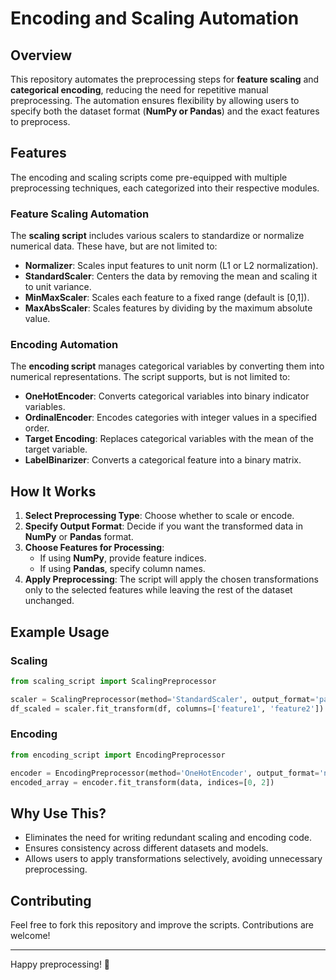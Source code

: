 # Encoding and Scaling Automation

## Overview
This repository automates the preprocessing steps for **feature scaling** and **categorical encoding**, reducing the need for repetitive manual preprocessing. The automation ensures flexibility by allowing users to specify both the dataset format (**NumPy or Pandas**) and the exact features to preprocess. 

## Features
The encoding and scaling scripts come pre-equipped with multiple preprocessing techniques, each categorized into their respective modules. 

### Feature Scaling Automation
The **scaling script** includes various scalers to standardize or normalize numerical data. These have, but are not limited to:

- **Normalizer**: Scales input features to unit norm (L1 or L2 normalization).
- **StandardScaler**: Centers the data by removing the mean and scaling it to unit variance.
- **MinMaxScaler**: Scales each feature to a fixed range (default is [0,1]).
- **MaxAbsScaler**: Scales features by dividing by the maximum absolute value.

### Encoding Automation
The **encoding script** manages categorical variables by converting them into numerical representations. The script supports, but is not limited to:

- **OneHotEncoder**: Converts categorical variables into binary indicator variables.
- **OrdinalEncoder**: Encodes categories with integer values in a specified order.
- **Target Encoding**: Replaces categorical variables with the mean of the target variable.
- **LabelBinarizer**: Converts a categorical feature into a binary matrix.

## How It Works
1. **Select Preprocessing Type**: Choose whether to scale or encode.
2. **Specify Output Format**: Decide if you want the transformed data in **NumPy** or **Pandas** format.
3. **Choose Features for Processing**:
   - If using **NumPy**, provide feature indices.
   - If using **Pandas**, specify column names.
4. **Apply Preprocessing**: The script will apply the chosen transformations only to the selected features while leaving the rest of the dataset unchanged.

## Example Usage
### Scaling
```python
from scaling_script import ScalingPreprocessor

scaler = ScalingPreprocessor(method='StandardScaler', output_format='pandas')
df_scaled = scaler.fit_transform(df, columns=['feature1', 'feature2'])
```

### Encoding
```python
from encoding_script import EncodingPreprocessor

encoder = EncodingPreprocessor(method='OneHotEncoder', output_format='numpy')
encoded_array = encoder.fit_transform(data, indices=[0, 2])
```

## Why Use This?
- Eliminates the need for writing redundant scaling and encoding code.
- Ensures consistency across different datasets and models.
- Allows users to apply transformations selectively, avoiding unnecessary preprocessing.

## Contributing
Feel free to fork this repository and improve the scripts. Contributions are welcome!

---

Happy preprocessing! 🚀

